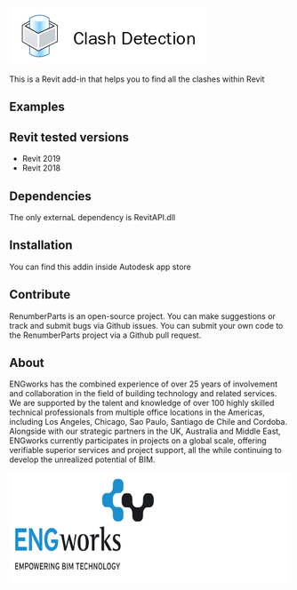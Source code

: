 ![](https://github.com/ENGworks-DEV/ClashDetection/blob/master/RevitClasher/Resources/LogoAndName.jpg)

This is a Revit add-in that helps you to find all the clashes within Revit

## Examples


## Revit tested versions

* Revit 2019
* Revit 2018

## Dependencies

The only externaL dependency is RevitAPI.dll

## Installation

You can find this addin inside Autodesk app store

## Contribute ##

RenumberParts is an open-source project. You can make suggestions or track and submit bugs via Github issues.  You can submit your own code to the RenumberParts project via a Github pull request.

## About ##

ENGworks has the combined experience of over 25 years of involvement and collaboration in the field of building technology and related services. We are supported by the talent and knowledge of over 100 highly skilled technical professionals from multiple office locations in the Americas, including Los Angeles, Chicago, Sao Paulo, Santiago de Chile and Cordoba. Alongside with our strategic partners in the UK, Australia and Middle East, ENGworks currently participates in projects on a global scale, offering verifiable superior services and project support, all the while continuing to develop the unrealized potential of BIM.

<img src="https://github.com/ENGworks-DEV/RenumberParts/blob/master/RenumberParts/Resources/EngLogo-01.png" width="650" height="200">
